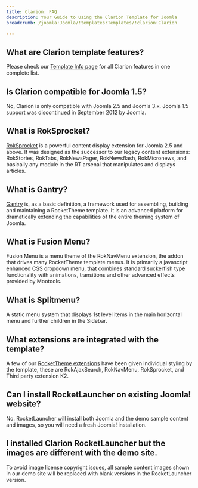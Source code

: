 ```yaml
---
title: Clarion: FAQ
description: Your Guide to Using the Clarion Template for Joomla
breadcrumb: /joomla:Joomla/!templates:Templates/!clarion:Clarion

---
```


What are Clarion template features?
-----
Please check our [Template Info page][features] for all Clarion features in one complete list.

Is Clarion compatible for Joomla 1.5?
-----
No, Clarion is only compatible with Joomla 2.5 and Joomla 3.x. Joomla 1.5 support was discontinued in September 2012 by Joomla.

What is RokSprocket?
-----
[RokSprocket][roksprocket] is a powerful content display extension for Joomla 2.5 and above. It was designed as the successor to our legacy content extensions: RokStories, RokTabs, RokNewsPager, RokNewsflash, RokMicronews, and basically any module in the RT arsenal that manipulates and displays articles.

What is Gantry?
-----
[Gantry][gantry] is, as a basic definition, a framework used for assembling, building and maintaining a RocketTheme template. It is an advanced platform for dramatically extending the capabilities of the entire theming system of Joomla.

What is Fusion Menu?
-----
Fusion Menu is a menu theme of the RokNavMenu extension, the addon that drives many RocketTheme template menus. It is primarily a javascript enhanced CSS dropdown menu, that combines standard suckerfish type functionality with animations, transitions and other advanced effects provided by Mootools.

What is Splitmenu?
-----
A static menu system that displays 1st level items in the main horizontal menu and further children in the Sidebar.

What extensions are integrated with the template?
-----
A few of our [RocketTheme extensions][extensions] have been given individual styling by the template, these are RokAjaxSearch, RokNavMenu, RokSprocket, and Third party extension K2.

Can I install RocketLauncher on existing Joomla! website?
-----
No. RocketLauncher will install both Joomla and the demo sample content and images, so you will need a fresh Joomla! installation.

I installed Clarion RocketLauncher but the images are different with the demo site.
-----
To avoid image license copyright issues, all sample content images shown in our demo site will be replaced with blank versions in the RocketLauncher version.

[gantry]: http://gantry-framework.org/
[features]: http://demo.rockettheme.com/joomla-templates/clarion/features
[font]: http://www.fontsquirrel.com/fonts/ubuntu
[forum]: http://www.rockettheme.com/forum/joomla-template-clarion
[roksprocket]: http://www.rockettheme.com/joomla/extensions/roksprocket
[dropdown]: http://demo.rockettheme.com/joomla-templates/clarion/features/menu-options
[splitmenu]: http://demo.rockettheme.com/joomla-templates/clarion/features/menu-options
[extensions]: http://demo.rockettheme.com/joomla-templates/clarion/features/extensions